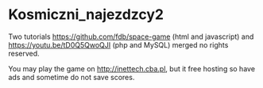 # Kosmiczni_najezdzcy2

Two tutorials 
https://github.com/fdb/space-game (html and javascript)
and
https://youtu.be/tD0Q5QwoQJI (php and MySQL)
merged
no rights reserved.

You may play the game on http://inettech.cba.pl, but it free hosting so have ads and sometime do not save scores.
